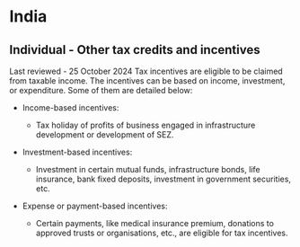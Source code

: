 # India
## Individual - Other tax credits and incentives
Last reviewed - 25 October 2024
Tax incentives are eligible to be claimed from taxable income. The incentives can be based on income, investment, or expenditure. Some of them are detailed below:
  * Income-based incentives: 
    * Tax holiday of profits of business engaged in infrastructure development or development of SEZ.


  * Investment-based incentives: 
    * Investment in certain mutual funds, infrastructure bonds, life insurance, bank fixed deposits, investment in government securities, etc.


  * Expense or payment-based incentives: 
    * Certain payments, like medical insurance premium, donations to approved trusts or organisations, etc., are eligible for tax incentives.


